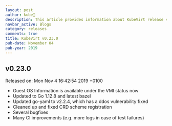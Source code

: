```yaml
---
layout: post
author: kube🤖
description: This article provides information about KubeVirt release v0.23.0 changes
navbar_active: Blogs
category: releases
comments: true
title: KubeVirt v0.23.0
pub-date: November 04
pub-year: 2019
---
```



## v0.23.0

Released on: Mon Nov 4 16:42:54 2019 +0100

- Guest OS Information is available under the VMI status now
- Updated to Go 1.12.8 and latest bazel
- Updated go-yaml to v2.2.4, which has a ddos vulnerability fixed
- Cleaned up and fixed CRD scheme registration
- Several bugfixes
- Many CI improvements (e.g. more logs in case of test failures)
